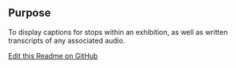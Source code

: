 ## Purpose
To display captions for stops within an exhibition, as well as written transcripts of any associated audio.


[Edit this Readme on GitHub](https://github.com/wellcomecollection/wellcomecollection.org/edit/main/content/webapp/components/ExhibitionCaptions/README.md)
